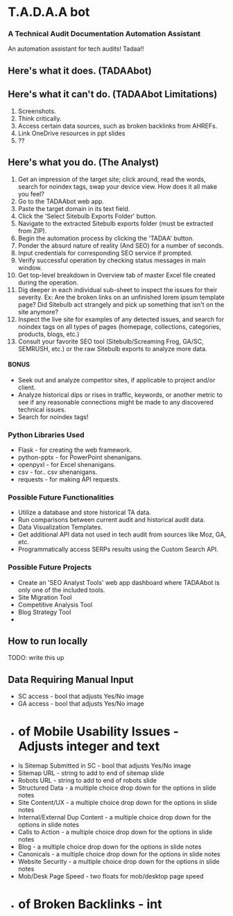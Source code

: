 # T.A.D.A.A bot

 ### A Technical Audit Documentation Automation Assistant
 
An automation assistant for tech audits! Tadaa!!

## Here's what it does. (TADAAbot)


## Here's what it can't do. (TADAAbot Limitations)
1. Screenshots.
2. Think critically.
3. Access certain data sources, such as broken backlinks from AHREFs.
4. Link OneDrive resources in ppt slides
5. ??


## Here's what you do. (The Analyst)
1. Get an impression of the target site; click around, read the words, search for noindex tags, swap your device view. How does it all make you feel?
2. Go to the TADAAbot web app.
3. Paste the target domain in its text field.
4. Click the 'Select Sitebulb Exports Folder' button.
5. Navigate to the extracted Sitebulb exports folder (must be extracted from ZIP).
6. Begin the automation process by clicking the 'TADAA' button.
7. Ponder the absurd nature of reality (And SEO) for a number of seconds.
8. Input credentials for corresponding SEO service if prompted.
9. Verify successful operation by checking status messages in main window.
10. Get top-level breakdown in Overview tab of master Excel file created during the operation.
11. Dig deeper in each individual sub-sheet to inspect the issues for their severity. Ex: Are the broken links on an unfinished lorem ipsum template page? Did Sitebulb act strangely and pick up something that isn't on the site anymore?
12. Inspect the live site for examples of any detected issues, and search for noindex tags on all types of pages (homepage, collections, categories, products, blogs, etc.)
13. Consult your favorite SEO tool (Sitebulb/Screaming Frog, GA/SC, SEMRUSH, etc.) or the raw Sitebulb exports to analyze more data.


#### BONUS
- Seek out and analyze competitor sites, if applicable to project and/or client.
- Analyze historical dips or rises in traffic, keywords, or another metric to see if any reasonable connections might be made to any discovered technical issues.
- Search for noindex tags!


### Python Libraries Used
- Flask - for creating the web framework.
- python-pptx - for PowerPoint shenanigans.
- openpyxl - for Excel shenanigans.
- csv - for.. csv shenanigans.
- requests - for making API requests.

### Possible Future Functionalities
- Utilize a database and store historical TA data. 
- Run comparisons between current audit and historical audit data.
- Data Visualization Templates.
- Get additional API data not used in tech audit from sources like Moz, GA, etc.
- Programmatically access SERPs results using the Custom Search API.

### Possible Future Projects
- Create an 'SEO Analyst Tools' web app dashboard where TADAAbot is only one of the included tools.
- Site Migration Tool
- Competitive Analysis Tool
- Blog Strategy Tool
- 

## How to run locally

TODO: write this up

## Data Requiring Manual Input
* SC access - bool that adjusts Yes/No image
* GA access - bool that adjusts Yes/No image
* # of Mobile Usability Issues - Adjusts integer and text
* Is Sitemap Submitted in SC - bool that adjusts Yes/No image
* Sitemap URL - string to add to end of sitemap slide
* Robots URL - string to add to end of robots slide
* Structured Data - a multiple choice drop down for the options in slide notes
* Site Content/UX - a multiple choice drop down for the options in slide notes
* Internal/External Dup Content - a multiple choice drop down for the options in slide notes
* Calls to Action - a multiple choice drop down for the options in slide notes
* Blog - a multiple choice drop down for the options in slide notes
* Canonicals - a multiple choice drop down for the options in slide notes
* Website Security - a multiple choice drop down for the options in slide notes
* Mob/Desk Page Speed - two floats for mob/desktop page speed
* # of Broken Backlinks - int 